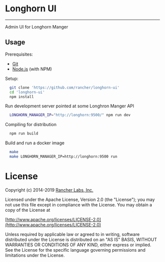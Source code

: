 # Longhorn UI
--------

Admin UI for Longhorn Manger

## Usage

Prerequisites:
* [Git](http://git-scm.com/)
* [Node.js](http://nodejs.org/) (with NPM)

Setup:
```bash
  git clone 'https://github.com/rancher/longhorn-ui'
  cd 'longhorn-ui'
  npm install
```
Run development server pointed at some Longhron Manger API
```bash
  LONGHORN_MANAGER_IP="http://longhorn:9500/" npm run dev
```
Compiling for distribution
```bash
  npm run build
```

Build and run a docker image
```bash
  make
  make LONGHORN_MANAGER_IP=http://longhorn:9500 run
```

License
=======
Copyright (c) 2014-2019 [Rancher Labs, Inc.](http://rancher.com)

Licensed under the Apache License, Version 2.0 (the "License");
you may not use this file except in compliance with the License.
You may obtain a copy of the License at

[http://www.apache.org/licenses/LICENSE-2.0](http://www.apache.org/licenses/LICENSE-2.0)

Unless required by applicable law or agreed to in writing, software
distributed under the License is distributed on an "AS IS" BASIS,
WITHOUT WARRANTIES OR CONDITIONS OF ANY KIND, either express or implied.
See the License for the specific language governing permissions and
limitations under the License.
